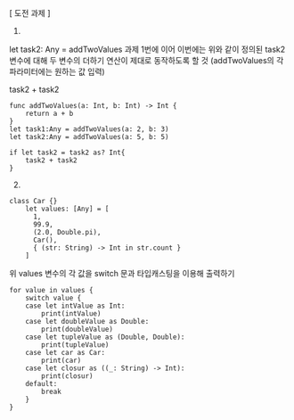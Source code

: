 
[ 도전 과제 ]

1. 
let task2: Any = addTwoValues
과제 1번에 이어 이번에는 위와 같이 정의된 task2 변수에 대해
두 변수의 더하기 연산이 제대로 동작하도록 할 것
(addTwoValues의 각 파라미터에는 원하는 값 입력)

task2 + task2



	func addTwoValues(a: Int, b: Int) -> Int {
	    return a + b
	}
	let task1:Any = addTwoValues(a: 2, b: 3)
	let task2:Any = addTwoValues(a: 5, b: 5)
	
	if let task2 = task2 as? Int{
	    task2 + task2
	}

2.

	class Car {}
		let values: [Any] = [
		  1,
		  99.9,
		  (2.0, Double.pi),
		  Car(),
		  { (str: String) -> Int in str.count }
		]

위 values 변수의 각 값을 switch 문과 타입캐스팅을 이용해 출력하기



	for value in values {
	    switch value {
	    case let intValue as Int:
	        print(intValue)
	    case let doubleValue as Double:
	        print(doubleValue)
	    case let tupleValue as (Double, Double):
	        print(tupleValue)
	    case let car as Car:
	        print(car)
	    case let closur as ((_: String) -> Int):
	        print(closur)
	    default:
	        break
	    }
	}





